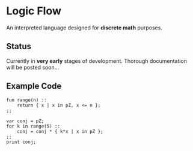 # Logic Flow
An interpreted language designed for **discrete math** purposes.

## Status
Currently in **very early** stages of development. 
Thorough documentation will be posted soon...

## Example Code
```
fun range(n) ::
	return { x | x in pZ, x <= n };
;;

var conj = pZ;
for k in range(5) ::
	conj = conj * { k*x | x in pZ };
;;
print conj;
```
